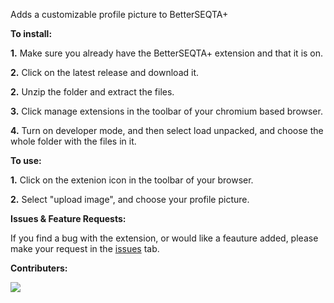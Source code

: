 Adds a customizable profile picture to BetterSEQTA+


**To install:**

**1.** Make sure you already have the BetterSEQTA+ extension and that it is on.

**2.** Click on the latest release and download it.

**2.** Unzip the folder and extract the files.

**3.** Click manage extensions in the toolbar of your chromium based browser.

**4.** Turn on developer mode, and then select load unpacked, and choose the whole folder with the files in it.

**To use:**

**1.** Click on the extenion icon in the toolbar of your browser.

**2.** Select "upload image", and choose your profile picture.

**Issues & Feature Requests:**

If you find a bug with the extension, or would like a feauture added, please make your request in the [issues](https://github.com/Jones8683/SEQTAprofilepic/issues) tab.

**Contributers:**

<a href="https://github.com/Jones8683/seqtaprofilepic/graphs/contributors">
  <img src="https://contrib.rocks/image?repo=Jones8683/seqtaprofilepic" />
</a>












